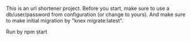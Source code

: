 This is an url shortener project.
Before you start, make sure to use a db/user/password from configuration (or change to yours).
And make sure to make initial migration by "knex migrate:latest".

Run by npm start 